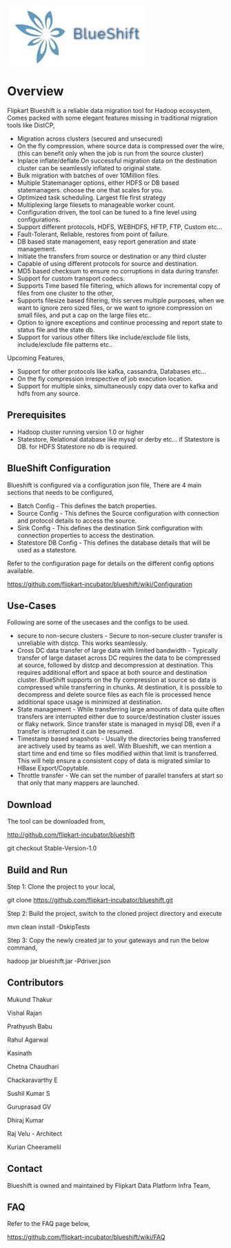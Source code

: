 ![Alt text](blueshift.jpg?raw=true "Flipkart Blueshift")

# Overview
Flipkart Blueshift is a reliable data migration tool for Hadoop ecosystem, Comes packed with some elegant features missing in traditional migration tools like DistCP,

- Migration across clusters (secured and unsecured)
- On the fly compression, where source data is compressed over the wire, (this can benefit only when the job is run from the source cluster)
- Inplace inflate/deflate.On successful migration data on the destination cluster can be seamlessly inflated to original state.
- Bulk migration with batches of over 10Million files. 
- Multiple Statemanager options, either HDFS or DB based statemanagers. choose the one that scales for you.
- Optimized task scheduling. Largest file first strategy
- Multiplexing large filesets to manageable worker count.
- Configuration driven, the tool can be tuned to a fine level using configurations.
- Support different protocols, HDFS, WEBHDFS, HFTP, FTP, Custom etc...
- Fault-Tolerant, Reliable, restores from point of failure.
- DB based state management, easy report generation and state management.
- Initiate the transfers from source or destination or any third cluster
- Capable of using different protocols for source and destination.
- MD5 based checksum to ensure no corruptions in data during transfer.
- Support for custom transport codecs.
- Supports Time based file filtering, which allows for incremental copy of files from one cluster to the other,
- Supports filesize based filtering, this serves multiple purposes, when we want to ignore zero sized files, or we want to ignore compression on small files, and put a cap on the large files etc..
- Option to ignore exceptions and continue processing and report state to status file and the state db.
- Support for various other filters like include/exclude file lists, include/exclude file patterns etc..

Upcoming Features,

- Support for other protocols like kafka, cassandra, Databases etc...
- On the fly compression irrespective of job execution location.
- Support for multiple sinks, simultaneously copy data over to kafka and hdfs from any source.


## **Prerequisites**

- Hadoop cluster running version 1.0 or higher
- Statestore, Relational database like mysql or derby etc... if Statestore is DB. for HDFS Statestore no db is required.


## **BlueShift Configuration**

Blueshift is configured via a configuration json file, There are 4 main sections that needs to be configured,

- Batch Config - This defines the batch properties.
- Source Config - This defines the Source configuration with connection and protocol details to access the source.
- Sink Config - This defines the destination Sink configuration with connection properties to access the destination.
- Statestore DB Config - This defines the database details that will be used as a statestore.

Refer to the configuration page for details on the different config options available.

https://github.com/flipkart-incubator/blueshift/wiki/Configuration


## **Use-Cases**

Following are some of the usecases and the configs to be used.

- secure to non-secure clusters - Secure to non-secure cluster transfer is unreliable with distcp. This works seamlessly.
- Cross DC data transfer of large data with limited bandwidth - Typically transfer of large dataset across DC requires the data to be compressed at source, followed by distcp and decompression at destination. This requires additional effort and space at both source and destination cluster. BlueShift supports on the fly compression at source so data is compressed while transferring in chunks. At destination, it is possible to decompress and delete source files as each file is processed hence additional space usage is minimized at destination.
- State management - While transferring large amounts of data quite often transfers are interrupted either due to source/destination cluster issues or flaky network. Since transfer state is managed in mysql DB, even if a transfer is interrupted it can be resumed.
- Timestamp based snapshots - Usually the directories being transferred are actively used by teams as well. With Blueshift, we can mention a start time and end time so files modified within that limit is transferred. This will help ensure a consistent copy of data is migrated similar to HBase Export/Copytable.
- Throttle transfer - We can set the number of parallel transfers at start so that only that many mappers are launched.


## **Download**

The tool can be downloaded from,

http://github.com/flipkart-incubator/blueshift

git checkout Stable-Version-1.0

## **Build and Run**

Step 1: Clone the project to your local,

git clone https://github.com/flipkart-incubator/blueshift.git

Step 2: Build the project, switch to the cloned project directory and execute

mvn clean install -DskipTests

Step 3: Copy the newly created jar to your gateways and run the below command, 

hadoop jar blueshift.jar -Pdriver.json

## **Contributors**

Mukund Thakur

Vishal Rajan

Prathyush Babu

Rahul Agarwal

Kasinath

Chetna Chaudhari

Chackaravarthy E

Sushil Kumar S

Guruprasad GV

Dhiraj Kumar

Raj Velu - Architect

Kurian Cheeramelil

## **Contact**

Blueshift is owned and maintained by Flipkart Data Platform Infra Team,

## **FAQ**

Refer to the FAQ page below,

https://github.com/flipkart-incubator/blueshift/wiki/FAQ
